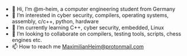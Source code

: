 - 👋 Hi, I’m @m-heim, a computer engineering student from Germany
- 👀 I’m interested in cyber security, compilers, operating systems, assembly, c/c++, python, hardware
- 🌱 I’m currently learning C++, cyber security, embedded, Linux
- 💞️ I’m looking to collaborate on compilers, testing tools, scripts, chess engines etc.
- 📫 How to reach me MaximilianHeim@protonmail.com

<!---
xMaxH/xMaxH is a ✨ special ✨ repository because its `README.md` (this file) appears on your GitHub profile.
You can click the Preview link to take a look at your changes.
--->
